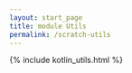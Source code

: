 ```yaml
---
layout: start_page
title: module Utils
permalink: /scratch-utils
---
```


{% include kotlin_utils.html %}
